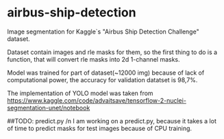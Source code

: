 # airbus-ship-detection
Image segmentation for Kaggle`s "Airbus Ship Detection Challenge" dataset.

Dataset contain images and rle masks for them, so the first thing to do is a function, that will convert rle masks into 2d 1-channel masks.

Model was trained for part of dataset(~12000 img) because of lack of computational power, the accuracy for validation datatset is 98,7%.

The implementation of YOLO model was taken from https://www.kaggle.com/code/advaitsave/tensorflow-2-nuclei-segmentation-unet/notebook

##TODO: predict.py /n
I am working on a predict.py, because it takes a lot of time to predict masks for test images because of CPU training.
